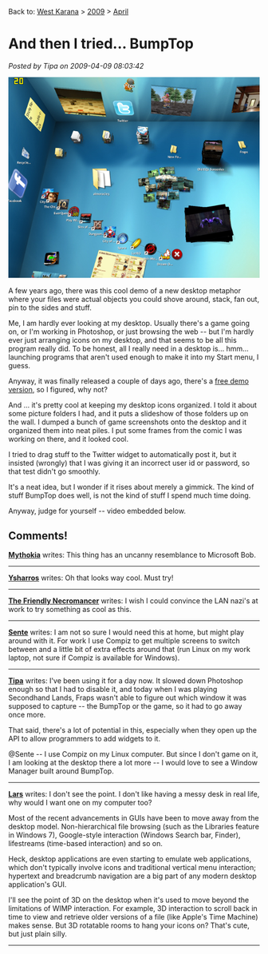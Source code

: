 Back to: [West Karana](/posts/westkarana.md) > [2009](/posts/2009/westkarana.md) > [April](./westkarana.md)
# And then I tried... BumpTop

*Posted by Tipa on 2009-04-09 08:03:42*

![bumptop2](../../../uploads/2009/04/bumptop2.jpg "bumptop2")

A few years ago, there was this cool demo of a new desktop metaphor where your files were actual objects you could shove around, stack, fan out, pin to the sides and stuff.

Me, I am hardly ever looking at my desktop. Usually there's a game going on, or I'm working in Photoshop, or just browsing the web -- but I'm hardly ever just arranging icons on my desktop, and that seems to be all this program really did. To be honest, all I really need in a desktop is... hmm... launching programs that aren't used enough to make it into my Start menu, I guess. 

Anyway, it was finally released a couple of days ago, there's a [free demo version](http://bumptop.com), so I figured, why not?

And ... it's pretty cool at keeping my desktop icons organized. I told it about some picture folders I had, and it puts a slideshow of those folders up on the wall. I dumped a bunch of game screenshots onto the desktop and it organized them into neat piles. I put some frames from the comic I was working on there, and it looked cool.

I tried to drag stuff to the Twitter widget to automatically post it, but it insisted (wrongly) that I was giving it an incorrect user id or password, so that test didn't go smoothly.

It's a neat idea, but I wonder if it rises about merely a gimmick. The kind of stuff BumpTop does well, is not the kind of stuff I spend much time doing.

Anyway, judge for yourself -- video embedded below.



## Comments!

**[Mythokia](http://blog.mythokia.net)** writes: This thing has an uncanny resemblance to Microsoft Bob.

---

**[Ysharros](http://stylishcorpse.wordpress.com)** writes: Oh that looks way cool. Must try!

---

**[The Friendly Necromancer](http://thefriendlynecromancer.blogspot.com)** writes: I wish I could convince the LAN nazi's at work to try something as cool as this.

---

**[Sente](http://adingworld.wordpress.com)** writes: I am not so sure I would need this at home, but might play around with it. For work I use Compiz to get multiple screens to switch between and a little bit of extra effects around that (run Linux on my work laptop, not sure if Compiz is available for Windows).

---

**[Tipa](https://chasingdings.com)** writes: I've been using it for a day now. It slowed down Photoshop enough so that I had to disable it, and today when I was playing Secondhand Lands, Fraps wasn't able to figure out which window it was supposed to capture -- the BumpTop or the game, so it had to go away once more.

That said, there's a lot of potential in this, especially when they open up the API to allow programmers to add widgets to it.

@Sente -- I use Compiz on my Linux computer. But since I don't game on it, I am looking at the desktop there a lot more -- I would love to see a Window Manager built around BumpTop.

---

**[Lars](http://mmomentofzen.blogspot.com/)** writes: I don't see the point. I don't like having a messy desk in real life, why would I want one on my computer too?

Most of the recent advancements in GUIs have been to move away from the desktop model. Non-hierarchical file browsing (such as the Libraries feature in Windows 7), Google-style interaction (Windows Search bar, Finder), lifestreams (time-based interaction) and so on. 

Heck, desktop applications are even starting to emulate web applications, which don't typically involve icons and traditional vertical menu interaction; hypertext and breadcrumb navigation are a big part of any modern desktop application's GUI. 

I'll see the point of 3D on the desktop when it's used to move beyond the limitations of WIMP interaction. For example, 3D interaction to scroll back in time to view and retrieve older versions of a file (like Apple's Time Machine) makes sense. But 3D rotatable rooms to hang your icons on? That's cute, but just plain silly.

---

